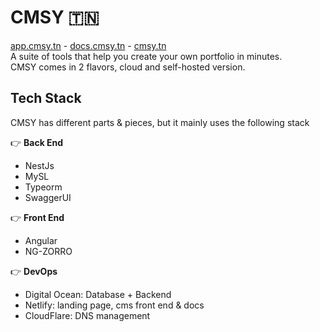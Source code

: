 # CMSY 🇹🇳
[app.cmsy.tn](https://app.cmsy.tn) - [docs.cmsy.tn](https://docs.cmsy.tn) - [cmsy.tn](https://cmsy.tn)  
A suite of tools that help you create your own portfolio in minutes.  
CMSY comes in 2 flavors, cloud and self-hosted version.

## Tech Stack
CMSY has different parts & pieces, but it mainly uses the following stack  

👉️ **Back End**
- NestJs
- MySL
- Typeorm
- SwaggerUI

👉️ **Front End**
- Angular
- NG-ZORRO

👉️ **DevOps**
- Digital Ocean: Database + Backend
- Netlify: landing page, cms front end & docs
- CloudFlare: DNS management
